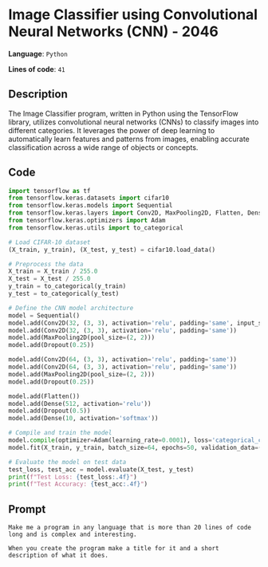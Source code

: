 # Image Classifier using Convolutional Neural Networks (CNN) - 2046

**Language**: `Python`

**Lines of code**: `41`

## Description

The Image Classifier program, written in Python using the TensorFlow library, utilizes convolutional neural networks (CNNs) to classify images into different categories. It leverages the power of deep learning to automatically learn features and patterns from images, enabling accurate classification across a wide range of objects or concepts.

## Code

``` Python
import tensorflow as tf
from tensorflow.keras.datasets import cifar10
from tensorflow.keras.models import Sequential
from tensorflow.keras.layers import Conv2D, MaxPooling2D, Flatten, Dense, Dropout
from tensorflow.keras.optimizers import Adam
from tensorflow.keras.utils import to_categorical

# Load CIFAR-10 dataset
(X_train, y_train), (X_test, y_test) = cifar10.load_data()

# Preprocess the data
X_train = X_train / 255.0
X_test = X_test / 255.0
y_train = to_categorical(y_train)
y_test = to_categorical(y_test)

# Define the CNN model architecture
model = Sequential()
model.add(Conv2D(32, (3, 3), activation='relu', padding='same', input_shape=(32, 32, 3)))
model.add(Conv2D(32, (3, 3), activation='relu', padding='same'))
model.add(MaxPooling2D(pool_size=(2, 2)))
model.add(Dropout(0.25))

model.add(Conv2D(64, (3, 3), activation='relu', padding='same'))
model.add(Conv2D(64, (3, 3), activation='relu', padding='same'))
model.add(MaxPooling2D(pool_size=(2, 2)))
model.add(Dropout(0.25))

model.add(Flatten())
model.add(Dense(512, activation='relu'))
model.add(Dropout(0.5))
model.add(Dense(10, activation='softmax'))

# Compile and train the model
model.compile(optimizer=Adam(learning_rate=0.0001), loss='categorical_crossentropy', metrics=['accuracy'])
model.fit(X_train, y_train, batch_size=64, epochs=50, validation_data=(X_test, y_test))

# Evaluate the model on test data
test_loss, test_acc = model.evaluate(X_test, y_test)
print(f"Test Loss: {test_loss:.4f}")
print(f"Test Accuracy: {test_acc:.4f}")

```

## Prompt

```
Make me a program in any language that is more than 20 lines of code long and is complex and interesting.

When you create the program make a title for it and a short description of what it does.
```